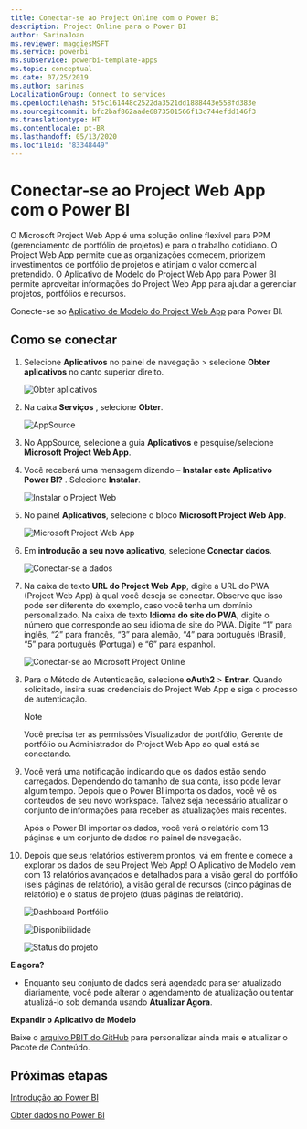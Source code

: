 ```yaml
---
title: Conectar-se ao Project Online com o Power BI
description: Project Online para o Power BI
author: SarinaJoan
ms.reviewer: maggiesMSFT
ms.service: powerbi
ms.subservice: powerbi-template-apps
ms.topic: conceptual
ms.date: 07/25/2019
ms.author: sarinas
LocalizationGroup: Connect to services
ms.openlocfilehash: 5f5c161448c2522da3521dd1888443e558fd383e
ms.sourcegitcommit: bfc2baf862aade6873501566f13c744efdd146f3
ms.translationtype: HT
ms.contentlocale: pt-BR
ms.lasthandoff: 05/13/2020
ms.locfileid: "83348449"
---
```

# <a name="connect-to-project-web-app-with-power-bi"></a>Conectar-se ao Project Web App com o Power BI
O Microsoft Project Web App é uma solução online flexível para PPM (gerenciamento de portfólio de projetos) e para o trabalho cotidiano. O Project Web App permite que as organizações comecem, priorizem investimentos de portfólio de projetos e atinjam o valor comercial pretendido. O Aplicativo de Modelo do Project Web App para Power BI permite aproveitar informações do Project Web App para ajudar a gerenciar projetos, portfólios e recursos.

Conecte-se ao [Aplicativo de Modelo do Project Web App](https://appsource.microsoft.com/product/power-bi/pbi_msprojectonline.pbi-microsoftprojectwebapp) para Power BI.

## <a name="how-to-connect"></a>Como se conectar

1. Selecione **Aplicativos** no painel de navegação > selecione **Obter aplicativos** no canto superior direito.

    ![Obter aplicativos](media/service-connect-to-project-online/GetApps.png)

2. Na caixa **Serviços** , selecione **Obter**.
   
   ![AppSource](media/service-connect-to-project-online/AppSource.png)
3. No AppSource, selecione a guia **Aplicativos** e pesquise/selecione **Microsoft Project Web App**.
   
4. Você receberá uma mensagem dizendo – **Instalar este Aplicativo Power BI?** . Selecione **Instalar**. 

   ![Instalar o Project Web](media/service-connect-to-project-online/ProjectTile.png)
5. No painel **Aplicativos**, selecione o bloco **Microsoft Project Web App**. 
   
   ![Microsoft Project Web App](media/service-connect-to-project-online/getstarted.png)
6. Em **introdução a seu novo aplicativo**, selecione **Conectar dados**.
   
   ![Conectar-se a dados](media/service-connect-to-project-online/mproject.png)
7. Na caixa de texto **URL do Project Web App**, digite a URL do PWA (Project Web App) à qual você deseja se conectar.  Observe que isso pode ser diferente do exemplo, caso você tenha um domínio personalizado. Na caixa de texto **Idioma do site do PWA**, digite o número que corresponde ao seu idioma de site do PWA. Digite “1” para inglês, “2” para francês, “3” para alemão, “4” para português (Brasil), “5” para português (Portugal) e “6” para espanhol. 
   
   ![Conectar-se ao Microsoft Project Online](media/service-connect-to-project-online/params.png)
8. Para o Método de Autenticação, selecione **oAuth2** \> **Entrar**. Quando solicitado, insira suas credenciais do Project Web App e siga o processo de autenticação.

    > [!NOTE]
    > Você precisa ter as permissões Visualizador de portfólio, Gerente de portfólio ou Administrador do Project Web App ao qual está se conectando.

9. Você verá uma notificação indicando que os dados estão sendo carregados. Dependendo do tamanho de sua conta, isso pode levar algum tempo. Depois que o Power BI importa os dados, você vê os conteúdos de seu novo workspace. Talvez seja necessário atualizar o conjunto de informações para receber as atualizações mais recentes. 

    Após o Power BI importar os dados, você verá o relatório com 13 páginas e um conjunto de dados no painel de navegação. 

10. Depois que seus relatórios estiverem prontos, vá em frente e comece a explorar os dados de seu Project Web App! O Aplicativo de Modelo vem com 13 relatórios avançados e detalhados para a visão geral do portfólio (seis páginas de relatório), a visão geral de recursos (cinco páginas de relatório) e o status de projeto (duas páginas de relatório). 

    ![Dashboard Portfólio](media/service-connect-to-project-online/report1.png)
   
    ![Disponibilidade](media/service-connect-to-project-online/report3.png)
   
    ![Status do projeto](media/service-connect-to-project-online/report2.png)

**E agora?**

* Enquanto seu conjunto de dados será agendado para ser atualizado diariamente, você pode alterar o agendamento de atualização ou tentar atualizá-lo sob demanda usando **Atualizar Agora**.

**Expandir o Aplicativo de Modelo**

Baixe o [arquivo PBIT do GitHub](https://github.com/OfficeDev/Project-Power-BI-Content-Packs) para personalizar ainda mais e atualizar o Pacote de Conteúdo.

## <a name="next-steps"></a>Próximas etapas
[Introdução ao Power BI](../fundamentals/service-get-started.md)

[Obter dados no Power BI](service-get-data.md)
